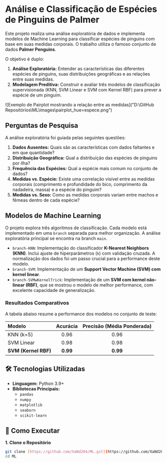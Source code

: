# Análise e Classificação de Espécies de Pinguins de Palmer

Este projeto realiza uma análise exploratória de dados e implementa modelos de Machine Learning para classificar espécies de pinguins com base em suas medidas corporais. O trabalho utiliza o famoso conjunto de dados **Palmer Penguins**.

O objetivo é duplo:
1.  **Análise Exploratória:** Entender as características das diferentes espécies de pinguins, suas distribuições geográficas e as relações entre suas medidas.
2.  **Modelagem Preditiva:** Construir e avaliar três modelos de classificação supervisionada (KNN, SVM Linear e SVM com Kernel RBF) para prever a espécie de um pinguim.

![Exemplo de Pairplot mostrando a relação entre as medidas]("D:\GitHub Repositórios\ML\images\pairplot_hue=espece.png")

## Perguntas de Pesquisa

A análise exploratória foi guiada pelas seguintes questões:

1.  **Dados Ausentes:** Quais são as características com dados faltantes e em que quantidade?
2.  **Distribuição Geográfica:** Qual a distribuição das espécies de pinguins por ilha?
3.  **Frequência das Espécies:** Qual a espécie mais comum no conjunto de dados?
4.  **Medidas vs. Espécie:** Existe uma correlação visível entre as medidas corporais (comprimento e profundidade do bico, comprimento da nadadeira, massa) e a espécie do pinguim?
5.  **Medidas vs. Sexo:** Como as medidas corporais variam entre machos e fêmeas dentro de cada espécie?

## Modelos de Machine Learning

O projeto explora três algoritmos de classificação. Cada modelo está implementado em uma `branch` separada para melhor organização. A análise exploratória principal se encontra na branch `main`.

* `branch-KNN`: Implementação do classificador **K-Nearest Neighbors (KNN)**. Inclui ajuste de hiperparâmetros (`k`) com validação cruzada. A normalização dos dados foi um passo crucial para a performance deste modelo.
* `branch-SVM`: Implementação de um **Support Vector Machine (SVM) com kernel linear**.
* `branch-SVMwKernelTrick`: Implementação de um **SVM com kernel não-linear (RBF)**, que se mostrou o modelo de melhor performance, com excelente capacidade de generalização.

### Resultados Comparativos

A tabela abaixo resume a performance dos modelos no conjunto de teste:

| Modelo             | Acurácia | Precisão (Média Ponderada) |
| :----------------- | :------: | :------------------------: |
| KNN (k=5)          |   0.96   |            0.96            |
| SVM Linear         |   0.98   |            0.98            |
| **SVM (Kernel RBF)** | **0.99** |          **0.99** |


## 🛠️ Tecnologias Utilizadas

* **Linguagem:** Python 3.9+
* **Bibliotecas Principais:**
    * `pandas`
    * `numpy`
    * `matplotlib`
    * `seaborn`
    * `scikit-learn`

## 🚀 Como Executar

**1. Clone o Repositório**
```bash
git clone [https://github.com/XaNd204/ML.git](https://github.com/XaNd204/ML.git)
cd ML

